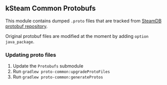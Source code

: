 kSteam Common Protobufs
---

This module contains dumped `.proto` files that are tracked from [SteamDB protobuf repository](https://github.com/SteamDatabase/Protobufs/).

Original protobuf files are modified at the moment by adding `option java_package`.

### Updating proto files
1. Update the `Protobufs` submodule
2. Run `gradlew proto-common:upgradeProtoFiles`
3. Run `gradlew proto-common:generateProtos`